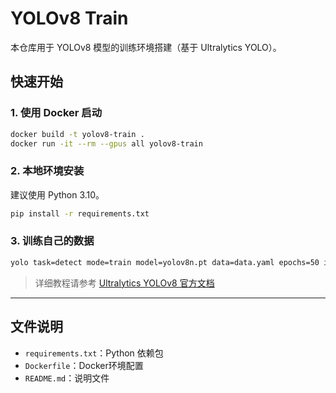 # YOLOv8 Train

本仓库用于 YOLOv8 模型的训练环境搭建（基于 Ultralytics YOLO）。

## 快速开始

### 1. 使用 Docker 启动

```bash
docker build -t yolov8-train .
docker run -it --rm --gpus all yolov8-train
```

### 2. 本地环境安装

建议使用 Python 3.10。
```bash
pip install -r requirements.txt
```

### 3. 训练自己的数据

```bash
yolo task=detect mode=train model=yolov8n.pt data=data.yaml epochs=50 imgsz=640
```

> 详细教程请参考 [Ultralytics YOLOv8 官方文档](https://docs.ultralytics.com/)

---

## 文件说明

- `requirements.txt`：Python 依赖包
- `Dockerfile`：Docker环境配置
- `README.md`：说明文件
